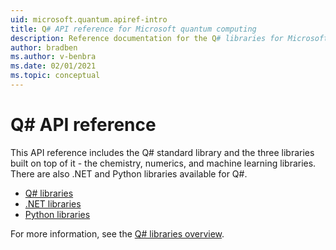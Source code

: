 ```yaml
---
uid: microsoft.quantum.apiref-intro
title: Q# API reference for Microsoft quantum computing
description: Reference documentation for the Q# libraries for Microsoft quantum computing
author: bradben
ms.author: v-benbra
ms.date: 02/01/2021
ms.topic: conceptual
---
```


# Q# API reference

This API reference includes the Q# standard library and the three libraries built on top of it - the chemistry, numerics, and machine learning libraries. There are also .NET and Python libraries available for Q#.

- [Q# libraries](xref:microsoft.quantum.qsharplibintro)
- [.NET libraries](xref:microsoft.quantum.dotnetlibsintro)
- [Python libraries](https://docs.microsoft.com/python/qsharp-core/qsharp)

For more information, see the [Q# libraries overview](xref:microsoft.quantum.libraries.overview).
